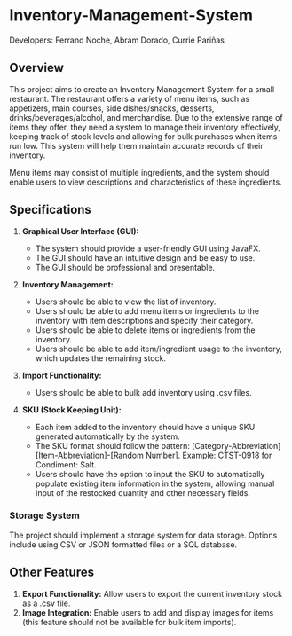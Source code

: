 # Inventory-Management-System
Developers: Ferrand Noche, Abram Dorado, Currie Pariñas

## Overview

This project aims to create an Inventory Management System for a small restaurant. The restaurant offers a variety of menu items, such as appetizers, main courses, side dishes/snacks, desserts, drinks/beverages/alcohol, and merchandise. Due to the extensive range of items they offer, they need a system to manage their inventory effectively, keeping track of stock levels and allowing for bulk purchases when items run low. This system will help them maintain accurate records of their inventory.

Menu items may consist of multiple ingredients, and the system should enable users to view descriptions and characteristics of these ingredients.

## Specifications

1. **Graphical User Interface (GUI):**
   - The system should provide a user-friendly GUI using JavaFX.
   - The GUI should have an intuitive design and be easy to use.
   - The GUI should be professional and presentable.

2. **Inventory Management:**
   - Users should be able to view the list of inventory.
   - Users should be able to add menu items or ingredients to the inventory with item descriptions and specify their category.
   - Users should be able to delete items or ingredients from the inventory.
   - Users should be able to add item/ingredient usage to the inventory, which updates the remaining stock.
  
3. **Import Functionality:**
   - Users should be able to bulk add inventory using .csv files.

4. **SKU (Stock Keeping Unit):**
   - Each item added to the inventory should have a unique SKU generated automatically by the system.
   - The SKU format should follow the pattern: [Category-Abbreviation][Item-Abbreviation]-[Random Number]. Example: CTST-0918 for Condiment: Salt.
   - Users should have the option to input the SKU to automatically populate existing item information in the system, allowing manual input of the restocked quantity and other necessary fields.

### Storage System

The project should implement a storage system for data storage. Options include using CSV or JSON formatted files or a SQL database.

## Other Features 

1. **Export Functionality:** Allow users to export the current inventory stock as a .csv file.
2. **Image Integration:** Enable users to add and display images for items (this feature should not be available for bulk item imports).
